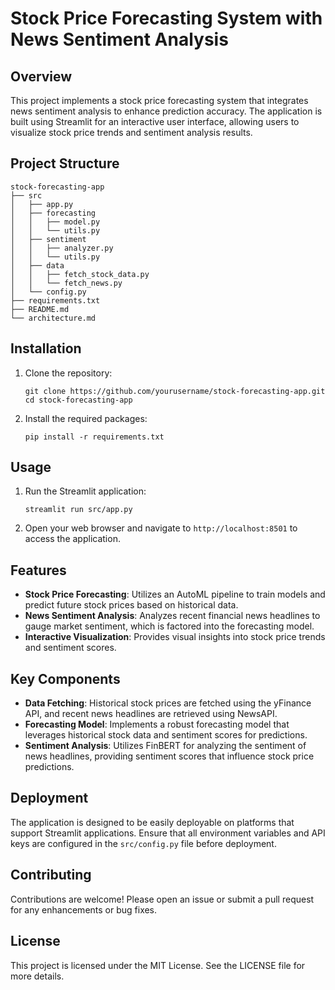 # Stock Price Forecasting System with News Sentiment Analysis

## Overview
This project implements a stock price forecasting system that integrates news sentiment analysis to enhance prediction accuracy. The application is built using Streamlit for an interactive user interface, allowing users to visualize stock price trends and sentiment analysis results.

## Project Structure
```
stock-forecasting-app
├── src
│   ├── app.py
│   ├── forecasting
│   │   ├── model.py
│   │   └── utils.py
│   ├── sentiment
│   │   ├── analyzer.py
│   │   └── utils.py
│   ├── data
│   │   ├── fetch_stock_data.py
│   │   └── fetch_news.py
│   └── config.py
├── requirements.txt
├── README.md
└── architecture.md
```

## Installation
1. Clone the repository:
   ```
   git clone https://github.com/yourusername/stock-forecasting-app.git
   cd stock-forecasting-app
   ```

2. Install the required packages:
   ```
   pip install -r requirements.txt
   ```

## Usage
1. Run the Streamlit application:
   ```
   streamlit run src/app.py
   ```

2. Open your web browser and navigate to `http://localhost:8501` to access the application.

## Features
- **Stock Price Forecasting**: Utilizes an AutoML pipeline to train models and predict future stock prices based on historical data.
- **News Sentiment Analysis**: Analyzes recent financial news headlines to gauge market sentiment, which is factored into the forecasting model.
- **Interactive Visualization**: Provides visual insights into stock price trends and sentiment scores.

## Key Components
- **Data Fetching**: Historical stock prices are fetched using the yFinance API, and recent news headlines are retrieved using NewsAPI.
- **Forecasting Model**: Implements a robust forecasting model that leverages historical stock data and sentiment scores for predictions.
- **Sentiment Analysis**: Utilizes FinBERT for analyzing the sentiment of news headlines, providing sentiment scores that influence stock price predictions.

## Deployment
The application is designed to be easily deployable on platforms that support Streamlit applications. Ensure that all environment variables and API keys are configured in the `src/config.py` file before deployment.

## Contributing
Contributions are welcome! Please open an issue or submit a pull request for any enhancements or bug fixes.

## License
This project is licensed under the MIT License. See the LICENSE file for more details.